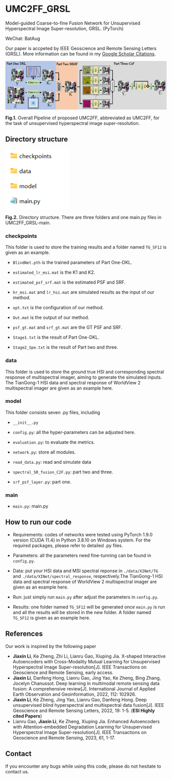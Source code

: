 # UMC2FF_GRSL
Model-guided Coarse-to-fine Fusion Network for Unsupervised Hyperspectral Image Super-resolution, GRSL. (PyTorch)

WeChat: BatAug

Our paper is accpeted by IEEE Geoscience and Remote Sensing Letters (GRSL). 
More information can be found in my [Google Scholar Citations](https://scholar.google.com/citations?user=aSPDpmgAAAAJ&hl=zh-CN).

<img src="./Imgs/fig1.png" width="666px"/>

**Fig.1.** Overall Pipeline of proposed UMC2FF, abbreviated as UMC2FF, for the task of unsupervised hyperspectral image super-resolution.

## Directory structure
<img src="./Imgs/fig2.png" width="200px"/>

**Fig.2.** Directory structure. There are three folders and one main.py files in UMC2FF_GRSL-main.

### checkpoints
This folder is used to store the training results and a folder named `TG_SF12` is given as an example.

- `BlindNet.pth` is the trained parameters of Part One-DKL.

- `estimated_lr_msi.mat` is the K1 and K2.

- `estimated_psf_srf.mat` is the estimated PSF and SRF.

- `hr_msi.mat` and `lr_hsi.mat`  are simulated results as the input of our method.

- `opt.txt` is the configuration of our method.

- `Out.mat` is the output of our method.

- `psf_gt.mat` and  `srf_gt.mat` are the GT PSF and SRF.

- `Stage1.txt` is the result of Part One-DKL.

- `Stage2_Spe.txt` is the result of Part two and three.
  
### data
This folder is used to store the ground true HSI and corresponding spectral response of multispectral imager, aiming to generate the simulated inputs. The TianGong-1 HSI data and spectral response of WorldView 2 multispectral imager are given as an example here.

### model
This folder consists seven .py files, including 
- `__init__.py`

- `config.py`: all the hyper-parameters can be adjusted here.

- `evaluation.py`: to evaluate the metrics.

- `network.py`: store all modules.

- `read_data.py`: read and simulate data

- `spectral_SR_fusion_C2F.py`: part two and three.

- `srf_psf_layer.py`: part one.

### main
- `main.py`: main.py

## How to run our code
- Requirements: codes of networks were tested using PyTorch 1.9.0 version (CUDA 11.4) in Python 3.8.10 on Windows system. For the required packages, please refer to detailed .py files.

- Parameters: all the parameters need fine-tunning can be found in `config.py`.

- Data: put your HSI data and MSI spectral reponse in `./data/XINet/TG` and `./data/XINet/spectral_response`, respectively.The TianGong-1 HSI data and spectral response of WorldView 2 multispectral imager are given as an example here.

- Run: just simply run `main.py` after adjust the parameters in `config.py`.

- Results: one folder named `TG_SF12` will be generated once `main.py` is run and all the results will be stored in the new folder. A folder named `TG_SF12` is given as an example here.

## References

Our work is inspired by the following paper

+ **Jiaxin Li**, Ke Zheng, Zhi Li, Lianru Gao, Xiuping Jia. X-shaped Interactive Autoencoders with Cross-Modality Mutual Learning for Unsupervised Hyperspectral Image Super-resolution[J]. IEEE Transactions on Geoscience and Remote Sensing, early access.
+ **Jiaxin Li**, Danfeng Hong, Lianru Gao, Jing Yao, Ke Zheng, Bing Zhang, Jocelyn Chanussot. Deep learning in multimodal remote sensing data fusion: A comprehensive review[J]. International Journal of Applied Earth Observation and Geoinformation, 2022, 112: 102926.
+ **Jiaxin Li**, Ke Zheng, Jing Yao, Lianru Gao, Danfeng Hong. Deep unsupervised blind hyperspectral and multispectral data fusion[J]. IEEE Geoscience and Remote Sensing Letters, 2022, 19: 1-5. (**ESI Highly cited Papers**)
+ Lianru Gao, **Jiaxin Li**, Ke Zheng, Xiuping Jia. Enhanced Autoencoders with Attention-embedded Degradation Learning for Unsupervised Hyperspectral Image Super-resolution[J]. IEEE Transactions on Geoscience and Remote Sensing, 2023, 61, 1-17.

## Contact

If you encounter any bugs while using this code, please do not hesitate to contact us.
